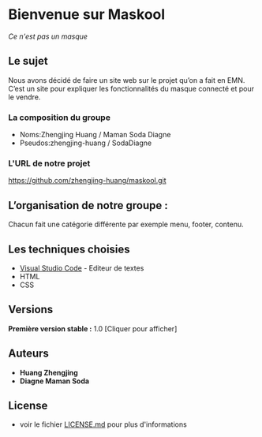 # Bienvenue sur Maskool
_Ce n'est pas un masque_

## Le sujet
Nous avons décidé de faire un site web sur le projet qu’on a fait en EMN. C’est un site pour expliquer les fonctionnalités du masque connecté et pour le vendre.


### La composition du groupe 


- Noms:Zhengjing Huang / Maman Soda Diagne
- Pseudos:zhengjing-huang / SodaDiagne


### L'URL de notre projet 

https://github.com/zhengjing-huang/maskool.git


## L’organisation de notre groupe : 

Chacun fait une catégorie différente par exemple menu, footer, contenu.


## Les techniques choisies 
* [Visual Studio Code](https://code.visualstudio.com/download) - Editeur de textes
* HTML
* CSS

## Versions

**Première version stable :** 1.0
 [Cliquer pour afficher]


## Auteurs

* **Huang Zhengjing** 
* **Diagne Maman Soda** 


## License

- voir le fichier [LICENSE.md](LICENSE.md) pour plus d'informations



